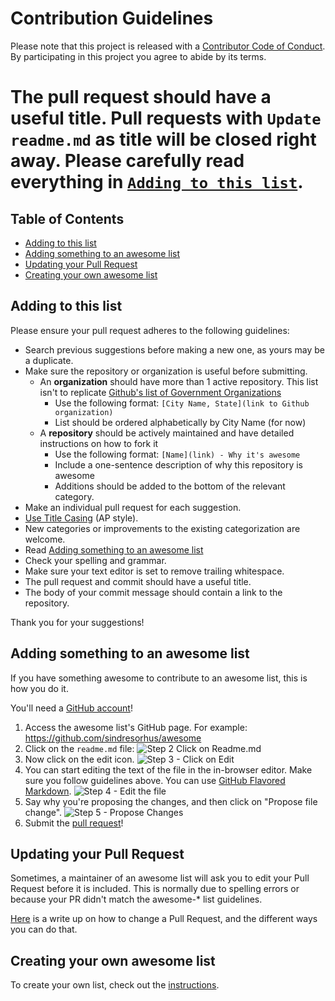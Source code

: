 # Contribution Guidelines

Please note that this project is released with a [Contributor Code of Conduct](code-of-conduct.md). By participating in this project you agree to abide by its terms.

# The pull request should have a useful title. Pull requests with `Update readme.md` as title will be closed right away. Please carefully read everything in [`Adding to this list`](adding-to-this-list).

## Table of Contents

- [Adding to this list](#adding-to-this-list)
- [Adding something to an awesome list](#adding-something-to-an-awesome-list)
- [Updating your Pull Request](#updating-your-pull-request)
- [Creating your own awesome list](#creating-your-own-awesome-list)

## Adding to this list

Please ensure your pull request adheres to the following guidelines:

- Search previous suggestions before making a new one, as yours may be a duplicate.
- Make sure the repository or organization is useful before submitting. 
  * An **organization** should have more than 1 active repository. This list isn't to replicate [Github's list of Government Organizations](https://government.github.com/community/)
    - Use the following format: `[City Name, State](link to Github organization)`
    - List should be ordered alphabetically by City Name (for now)
  * A **repository** should be actively maintained and have detailed instructions on how to fork it
    - Use the following format: `[Name](link) - Why it's awesome`
    - Include a one-sentence description of why this repository is awesome
    - Additions should be added to the bottom of the relevant category.
- Make an individual pull request for each suggestion.
- [Use Title Casing](http://titlecapitalization.com) (AP style).
- New categories or improvements to the existing categorization are welcome.
- Read [Adding something to an awesome list](#adding-something-to-an-awesome-list)
- Check your spelling and grammar.
- Make sure your text editor is set to remove trailing whitespace.
- The pull request and commit should have a useful title.
- The body of your commit message should contain a link to the repository.

Thank you for your suggestions!

## Adding something to an awesome list

If you have something awesome to contribute to an awesome list, this is how you do it.

You'll need a [GitHub account](https://github.com/join)!

1. Access the awesome list's GitHub page. For example: https://github.com/sindresorhus/awesome
2. Click on the `readme.md` file: ![Step 2 Click on Readme.md](https://cloud.githubusercontent.com/assets/170270/9402920/53a7e3ea-480c-11e5-9d81-aecf64be55eb.png)
3. Now click on the edit icon. ![Step 3 - Click on Edit](https://cloud.githubusercontent.com/assets/170270/9402927/6506af22-480c-11e5-8c18-7ea823530099.png)
4. You can start editing the text of the file in the in-browser editor. Make sure you follow guidelines above. You can use [GitHub Flavored Markdown](https://help.github.com/articles/github-flavored-markdown/). ![Step 4 - Edit the file](https://cloud.githubusercontent.com/assets/170270/9402932/7301c3a0-480c-11e5-81f5-7e343b71674f.png)
5. Say why you're proposing the changes, and then click on "Propose file change". ![Step 5 - Propose Changes](https://cloud.githubusercontent.com/assets/170270/9402937/7dd0652a-480c-11e5-9138-bd14244593d5.png)
6. Submit the [pull request](https://help.github.com/articles/using-pull-requests/)!

## Updating your Pull Request

Sometimes, a maintainer of an awesome list will ask you to edit your Pull Request before it is included. This is normally due to spelling errors or because your PR didn't match the awesome-* list guidelines.

[Here](https://github.com/RichardLitt/knowledge/blob/master/github/amending-a-commit-guide.md) is a write up on how to change a Pull Request, and the different ways you can do that.

## Creating your own awesome list

To create your own list, check out the [instructions](create-list.md).
